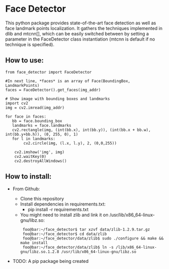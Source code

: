# Face Detector

This python package provides state-of-the-art face detection as well as face
landmark points localization. It gathers the techniques implemented in dlib and
mtcnn[], which can be easily switched between by setting a parameter in the
FaceDetector class instantiation (mtcnn is default if no technique is
specified).

## How to use:

    from face_detector import FaceDetector

    #In next line, *faces* is an array of Face(BoundingBox, LandmarkPoints)
    faces = FaceDetector().get_faces(img_addr)

    # Show image with bounding boxes and landmarks
    import cv2
    img = cv2.imread(img_addr)

    for face in faces:
       bb = face.bounding_box
       landmarks = face.landmarks
       cv2.rectangle(img, (int(bb.x), int(bb.y)), (int(bb.x + bb.w), int(bb.y+bb.h)), (0, 255, 0), 1)
       for l in landmarks:
            cv2.circle(img, (l.x, l.y), 2, (0,0,255))

        cv2.imshow('img', img)
        cv2.waitKey(0)
        cv2.destroyAllWindows()

## How to install:

- From Github:
    - Clone this repository
    - Install dependencies in requirements.txt:
        - pip install -r requirements.txt
    - You might need to install zlib and link it on /usr/lib/x86_64-linux-gnu/libz.so:
        ```console
         foo@bar:~/face_detector$ tar xzvf data/zlib-1.2.9.tar.gz
         foo@bar:~/face_detector$ cd data/zlib
         foo@bar:~/face_detector/data/zlib$ sudo ./configure && make && make install
         foo@bar:~/face_detector/data/zlib$ ln -s /lib/x86_64-linux-gnu/libz.so.1.2.8 /usr/lib/x86_64-linux-gnu/libz.so
         ```

- TODO: A pip package being created



